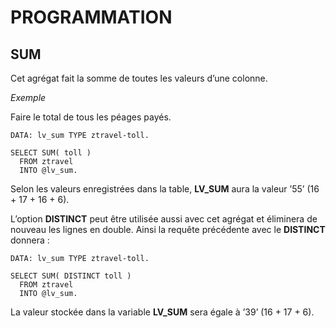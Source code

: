 # **PROGRAMMATION**

## **SUM**

Cet agrégat fait la somme de toutes les valeurs d’une colonne.

_Exemple_

Faire le total de tous les péages payés.

```ABAP
DATA: lv_sum TYPE ztravel-toll.

SELECT SUM( toll )
  FROM ztravel
  INTO @lv_sum.
```

Selon les valeurs enregistrées dans la table, **LV_SUM** aura la valeur ’55’ (16 + 17 + 16 + 6).

L’option **DISTINCT** peut être utilisée aussi avec cet agrégat et éliminera de nouveau les lignes en double. Ainsi la requête précédente avec le **DISTINCT** donnera :

```ABAP
DATA: lv_sum TYPE ztravel-toll.

SELECT SUM( DISTINCT toll )
  FROM ztravel
  INTO @lv_sum.
```

La valeur stockée dans la variable **LV_SUM** sera égale à ’39’ (16 + 17 + 6).
